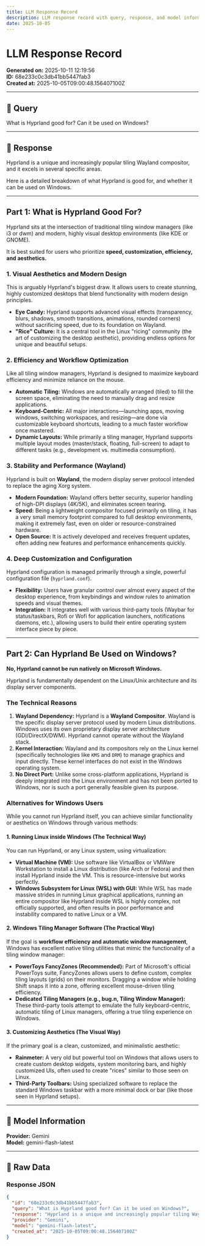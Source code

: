 ```yaml
---
title: LLM Response Record
description: LLM response record with query, response, and model information
date: 2025-10-05
---
```


# LLM Response Record

**Generated on:** 2025-10-11 12:19:56  
**ID:** 68e233c0c3db41bb5447fab3  
**Created at:** 2025-10-05T09:00:48.156407100Z

---

## 🤖 Query

What is Hyprland good for? Can it be used on Windows?

---

## 💬 Response

Hyprland is a unique and increasingly popular tiling Wayland compositor, and it excels in several specific areas.

Here is a detailed breakdown of what Hyprland is good for, and whether it can be used on Windows.

---

## Part 1: What is Hyprland Good For?

Hyprland sits at the intersection of traditional tiling window managers (like i3 or dwm) and modern, highly visual desktop environments (like KDE or GNOME).

It is best suited for users who prioritize **speed, customization, efficiency, and aesthetics.**

### 1. Visual Aesthetics and Modern Design

This is arguably Hyprland's biggest draw. It allows users to create stunning, highly customized desktops that blend functionality with modern design principles.

*   **Eye Candy:** Hyprland supports advanced visual effects (transparency, blurs, shadows, smooth transitions, animations, rounded corners) without sacrificing speed, due to its foundation on Wayland.
*   **"Rice" Culture:** It is a central tool in the Linux "ricing" community (the art of customizing the desktop aesthetic), providing endless options for unique and beautiful setups.

### 2. Efficiency and Workflow Optimization

Like all tiling window managers, Hyprland is designed to maximize keyboard efficiency and minimize reliance on the mouse.

*   **Automatic Tiling:** Windows are automatically arranged (tiled) to fill the screen space, eliminating the need to manually drag and resize applications.
*   **Keyboard-Centric:** All major interactions—launching apps, moving windows, switching workspaces, and resizing—are done via customizable keyboard shortcuts, leading to a much faster workflow once mastered.
*   **Dynamic Layouts:** While primarily a tiling manager, Hyprland supports multiple layout modes (master/stack, floating, full-screen) to adapt to different tasks (e.g., development vs. multimedia consumption).

### 3. Stability and Performance (Wayland)

Hyprland is built on **Wayland**, the modern display server protocol intended to replace the aging Xorg system.

*   **Modern Foundation:** Wayland offers better security, superior handling of high-DPI displays (4K/5K), and eliminates screen tearing.
*   **Speed:** Being a lightweight compositor focused primarily on tiling, it has a very small memory footprint compared to full desktop environments, making it extremely fast, even on older or resource-constrained hardware.
*   **Open Source:** It is actively developed and receives frequent updates, often adding new features and performance enhancements quickly.

### 4. Deep Customization and Configuration

Hyprland configuration is managed primarily through a single, powerful configuration file (`hyprland.conf`).

*   **Flexibility:** Users have granular control over almost every aspect of the desktop experience, from keybindings and window rules to animation speeds and visual themes.
*   **Integration:** It integrates well with various third-party tools (Waybar for status/taskbars, Rofi or Wofi for application launchers, notifications daemons, etc.), allowing users to build their entire operating system interface piece by piece.

---

## Part 2: Can Hyprland Be Used on Windows?

**No, Hyprland cannot be run natively on Microsoft Windows.**

Hyprland is fundamentally dependent on the Linux/Unix architecture and its display server components.

### The Technical Reasons

1.  **Wayland Dependency:** Hyprland is a **Wayland Compositor**. Wayland is the specific display server protocol used by modern Linux distributions. Windows uses its own proprietary display server architecture (GDI/DirectX/DWM). Hyprland cannot operate without the Wayland stack.
2.  **Kernel Interaction:** Wayland and its compositors rely on the Linux kernel (specifically technologies like `KMS` and `DRM`) to manage graphics and input directly. These kernel interfaces do not exist in the Windows operating system.
3.  **No Direct Port:** Unlike some cross-platform applications, Hyprland is deeply integrated into the Linux environment and has not been ported to Windows, nor is such a port generally feasible given its purpose.

### Alternatives for Windows Users

While you cannot run Hyprland itself, you can achieve similar functionality or aesthetics on Windows through various methods:

#### 1. Running Linux inside Windows (The Technical Way)

You can run Hyprland, or any Linux system, using virtualization:

*   **Virtual Machine (VM):** Use software like VirtualBox or VMWare Workstation to install a Linux distribution (like Arch or Fedora) and then install Hyprland inside the VM. This is resource-intensive but works perfectly.
*   **Windows Subsystem for Linux (WSL) with GUI:** While WSL has made massive strides in running Linux graphical applications, running an entire compositor like Hyprland inside WSL is highly complex, not officially supported, and often results in poor performance and instability compared to native Linux or a VM.

#### 2. Windows Tiling Manager Software (The Practical Way)

If the goal is **workflow efficiency and automatic window management**, Windows has excellent native tiling utilities that mimic the functionality of a tiling window manager:

*   **PowerToys FancyZones (Recommended):** Part of Microsoft's official PowerToys suite, FancyZones allows users to define custom, complex tiling layouts (grids) on their monitors. Dragging a window while holding Shift snaps it into a zone, offering excellent mouse-driven tiling efficiency.
*   **Dedicated Tiling Managers (e.g., bug.n, Tiling Window Manager):** These third-party tools attempt to emulate the fully keyboard-centric, automatic tiling of Linux managers, offering a true tiling experience on Windows.

#### 3. Customizing Aesthetics (The Visual Way)

If the primary goal is a clean, customized, and minimalistic aesthetic:

*   **Rainmeter:** A very old but powerful tool on Windows that allows users to create custom desktop widgets, system monitoring bars, and highly customized UIs, often used to create "rices" similar to those seen on Linux.
*   **Third-Party Toolbars:** Using specialized software to replace the standard Windows taskbar with a more minimal dock or bar (like those seen in Hyprland setups).

---

## 🔧 Model Information

**Provider:** Gemini  
**Model:** gemini-flash-latest

---

## 📄 Raw Data

### Response JSON
```json
{
  "id": "68e233c0c3db41bb5447fab3",
  "query": "What is Hyprland good for? Can it be used on Windows?",
  "response": "Hyprland is a unique and increasingly popular tiling Wayland compositor, and it excels in several specific areas.\n\nHere is a detailed breakdown of what Hyprland is good for, and whether it can be used on Windows.\n\n---\n\n## Part 1: What is Hyprland Good For?\n\nHyprland sits at the intersection of traditional tiling window managers (like i3 or dwm) and modern, highly visual desktop environments (like KDE or GNOME).\n\nIt is best suited for users who prioritize **speed, customization, efficiency, and aesthetics.**\n\n### 1. Visual Aesthetics and Modern Design\n\nThis is arguably Hyprland's biggest draw. It allows users to create stunning, highly customized desktops that blend functionality with modern design principles.\n\n*   **Eye Candy:** Hyprland supports advanced visual effects (transparency, blurs, shadows, smooth transitions, animations, rounded corners) without sacrificing speed, due to its foundation on Wayland.\n*   **\"Rice\" Culture:** It is a central tool in the Linux \"ricing\" community (the art of customizing the desktop aesthetic), providing endless options for unique and beautiful setups.\n\n### 2. Efficiency and Workflow Optimization\n\nLike all tiling window managers, Hyprland is designed to maximize keyboard efficiency and minimize reliance on the mouse.\n\n*   **Automatic Tiling:** Windows are automatically arranged (tiled) to fill the screen space, eliminating the need to manually drag and resize applications.\n*   **Keyboard-Centric:** All major interactions\u2014launching apps, moving windows, switching workspaces, and resizing\u2014are done via customizable keyboard shortcuts, leading to a much faster workflow once mastered.\n*   **Dynamic Layouts:** While primarily a tiling manager, Hyprland supports multiple layout modes (master/stack, floating, full-screen) to adapt to different tasks (e.g., development vs. multimedia consumption).\n\n### 3. Stability and Performance (Wayland)\n\nHyprland is built on **Wayland**, the modern display server protocol intended to replace the aging Xorg system.\n\n*   **Modern Foundation:** Wayland offers better security, superior handling of high-DPI displays (4K/5K), and eliminates screen tearing.\n*   **Speed:** Being a lightweight compositor focused primarily on tiling, it has a very small memory footprint compared to full desktop environments, making it extremely fast, even on older or resource-constrained hardware.\n*   **Open Source:** It is actively developed and receives frequent updates, often adding new features and performance enhancements quickly.\n\n### 4. Deep Customization and Configuration\n\nHyprland configuration is managed primarily through a single, powerful configuration file (`hyprland.conf`).\n\n*   **Flexibility:** Users have granular control over almost every aspect of the desktop experience, from keybindings and window rules to animation speeds and visual themes.\n*   **Integration:** It integrates well with various third-party tools (Waybar for status/taskbars, Rofi or Wofi for application launchers, notifications daemons, etc.), allowing users to build their entire operating system interface piece by piece.\n\n---\n\n## Part 2: Can Hyprland Be Used on Windows?\n\n**No, Hyprland cannot be run natively on Microsoft Windows.**\n\nHyprland is fundamentally dependent on the Linux/Unix architecture and its display server components.\n\n### The Technical Reasons\n\n1.  **Wayland Dependency:** Hyprland is a **Wayland Compositor**. Wayland is the specific display server protocol used by modern Linux distributions. Windows uses its own proprietary display server architecture (GDI/DirectX/DWM). Hyprland cannot operate without the Wayland stack.\n2.  **Kernel Interaction:** Wayland and its compositors rely on the Linux kernel (specifically technologies like `KMS` and `DRM`) to manage graphics and input directly. These kernel interfaces do not exist in the Windows operating system.\n3.  **No Direct Port:** Unlike some cross-platform applications, Hyprland is deeply integrated into the Linux environment and has not been ported to Windows, nor is such a port generally feasible given its purpose.\n\n### Alternatives for Windows Users\n\nWhile you cannot run Hyprland itself, you can achieve similar functionality or aesthetics on Windows through various methods:\n\n#### 1. Running Linux inside Windows (The Technical Way)\n\nYou can run Hyprland, or any Linux system, using virtualization:\n\n*   **Virtual Machine (VM):** Use software like VirtualBox or VMWare Workstation to install a Linux distribution (like Arch or Fedora) and then install Hyprland inside the VM. This is resource-intensive but works perfectly.\n*   **Windows Subsystem for Linux (WSL) with GUI:** While WSL has made massive strides in running Linux graphical applications, running an entire compositor like Hyprland inside WSL is highly complex, not officially supported, and often results in poor performance and instability compared to native Linux or a VM.\n\n#### 2. Windows Tiling Manager Software (The Practical Way)\n\nIf the goal is **workflow efficiency and automatic window management**, Windows has excellent native tiling utilities that mimic the functionality of a tiling window manager:\n\n*   **PowerToys FancyZones (Recommended):** Part of Microsoft's official PowerToys suite, FancyZones allows users to define custom, complex tiling layouts (grids) on their monitors. Dragging a window while holding Shift snaps it into a zone, offering excellent mouse-driven tiling efficiency.\n*   **Dedicated Tiling Managers (e.g., bug.n, Tiling Window Manager):** These third-party tools attempt to emulate the fully keyboard-centric, automatic tiling of Linux managers, offering a true tiling experience on Windows.\n\n#### 3. Customizing Aesthetics (The Visual Way)\n\nIf the primary goal is a clean, customized, and minimalistic aesthetic:\n\n*   **Rainmeter:** A very old but powerful tool on Windows that allows users to create custom desktop widgets, system monitoring bars, and highly customized UIs, often used to create \"rices\" similar to those seen on Linux.\n*   **Third-Party Toolbars:** Using specialized software to replace the standard Windows taskbar with a more minimal dock or bar (like those seen in Hyprland setups).",
  "provider": "Gemini",
  "model": "gemini-flash-latest",
  "created_at": "2025-10-05T09:00:48.156407100Z"
}
```